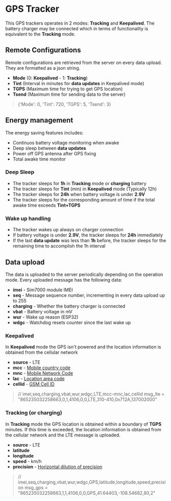 # GPS Tracker

This GPS trackers operates in 2 modes: **Tracking** and **Keepalived**. The battery charger may be connected which in terms of functionality is equivalent to the **Tracking** mode.

## Remote Configurations

Remote configurations are retrieved from the server on every data upload. They are formatted as a json string.

* **Mode** (0: **Keepalived** \- 1: **Tracking**)
* **Tint** (Interval in minutes for **data updates** in Keepalived mode)
* **TGPS** (Maximum time for trying to get GPS location)
* **Tsend** (Maximum time for sending data to the server)

>{'Mode': 0, 'Tint': 720, 'TGPS': 5, 'Tsend': 3}

## Energy management

The energy saving features includes:

* Continuos battery voltage monitoring when awake
* Deep sleep between **data updates**
* Power off GPS antenna after GPS fixing
* Total awake time monitor

### Deep Sleep

* The tracker sleeps for **1h** in **Tracking** mode or **charging** battery
* The tracker sleeps for **Tint** (min) in **Keepalived** mode (Typically 12h)
* The tracker sleeps for **24h** when battery voltage is under **2.9V**
* The tracker sleeps for the corresponding amount of time if the total awake time exceeds **Tint+TGPS**

### Wake up handling

* The tracker wakes up always on charger connection
* If battery voltage is under **2.9V**, the tracker sleeps for **24h** immediately
* If the last **data update** was less than **1h** before, the tracker sleeps for the remaining time to accomplish the 1h interval

## Data upload

The data is uploaded to the server periodically depending on the operation mode. Every uploaded message has the following data:

* **imei** \- Sim7000 module IMEI
* **seq** \- Message sequence number\, incrementing in every data upload up to 255
* **charging** \- Whether the battery charger is connected
* **vbat** \- Battery voltage in mV
* **wur** \- Wake up reason \(ESP32\)
* **wdgc** \- Watchdog resets counter since the last wake up

### Keepalived

In **Keepalived** mode the GPS isn't powered and the location information is obtained from the cellular network

* **source** - LTE
* **mcc** - [Mobile country code](https://en.wikipedia.org/wiki/Mobile_country_code)
* **mnc** - [Mobile Network Code](https://en.wikipedia.org/?title=Mobile_Network_Code&redirect=no)
* **lac** - [Location area code](https://en.wikipedia.org/wiki/Location_area_identity)
* **cellid** - [GSM Cell ID](https://en.wikipedia.org/wiki/GSM_Cell_ID)

> // imei,seq,charging,vbat,wur,wdgc,LTE,mcc-mnc,lac,cellid
> msg\_lte = "865235032258663,0,1,4106,0,0,LTE,310-410,0x712A,137002000"

### Tracking (or charging)

In **Tracking** mode the GPS location is obtained within a boundary of **TGPS** minutes. If this time is exceeded, the location information is obtained from the cellular network and the LTE message is uploaded.

* **source** - LTE
* **latitude**
* **longitude**
* **speed** \- km/h
* **precision** - [Horizontal dilution of precision](https://en.wikipedia.org/wiki/Dilution_of_precision_%28navigation%29)

> // imei,seq,charging,vbat,wur,wdgc,GPS,latitude,longitude,speed,precision
> msg\_gps = "865235032258663,1,1,4106,0,0,GPS,41.64403,-108.54682,80,2"